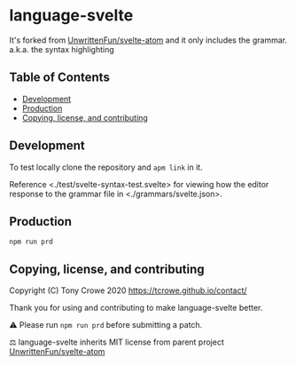 # language-svelte

It's forked from [UnwrittenFun/svelte-atom](https://github.com/UnwrittenFun/svelte-atom) and it only includes the grammar. a.k.a. the syntax highlighting

## Table of Contents

+ [Development](#development)
+ [Production](#production)
+ [Copying, license, and contributing](#copying-license-and-contributing)

## Development

To test locally clone the repository and `apm link` in it.

Reference &lt;./test/svelte-syntax-test.svelte> for viewing how the editor response to the grammar file in &lt;./grammars/svelte.json>.

## Production

`npm run prd`

## Copying, license, and contributing

Copyright (C) Tony Crowe 2020 <https://tcrowe.github.io/contact/>

Thank you for using and contributing to make language-svelte better.

⚠️ Please run `npm run prd` before submitting a patch.

⚖️ language-svelte inherits MIT license from parent project [UnwrittenFun/svelte-atom](https://github.com/UnwrittenFun/svelte-atom)
